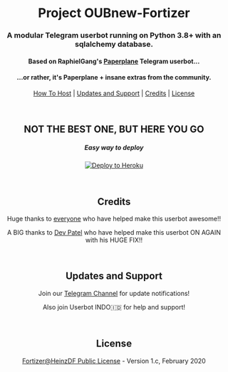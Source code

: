 <h1 align="center">Project OUBnew-Fortizer</h1>
<h3 align="center">A modular Telegram userbot running on Python 3.8+ with an sqlalchemy database.</h3>
<h4 align="center">Based on RaphielGang's <a href="https://github.com/RaphielGang/Telegram-UserBot">Paperplane</a> Telegram userbot...</h4>
<h4 align="center">...or rather, it's Paperplane + insane extras from the community.</h4>
<p align="center"><a href="#how-to-host">How To Host</a> | <a href="#updates-and-support">Updates and Support</a> | <a href="#credits">Credits</a> | <a href="#license">License</a></p>
<p align="center">&nbsp;</p>
<h2 align="center">NOT THE BEST ONE, BUT HERE YOU GO</h2>
<h5 align="center">Easy way to deploy</h5>
<p align="center"><a href="https://heroku.com/deploy?template=https://github.com/fortifying/OUBnew/tree/sql-extended"> <img src="https://i.ibb.co/DtMH414/1580320255-picsay.png" alt="Deploy to Heroku" /></a></p>
<p align="center">&nbsp;</p>
<h2 align="center">Credits</h2>
<p align="center">Huge thanks to <a href="https://github.com/mkaraniya/OpenUserBot/graphs/contributors">everyone</a> who have helped make this userbot awesome!!</p>
<p align="center">A BIG thanks to <a href="https://github.com/Devp73">Dev Patel</a> who have helped make this userbot ON AGAIN with his HUGE FIX!!</p>
<p align="center">&nbsp;</p>
<h2 align="center">Updates and Support</h2>
<p align="center">Join our <a href="https://t.me/userbotindocloud">Telegram Channel</a> for update notifications!</p>
<p align="center">Also join Userbot INDO🇮🇩<a href="https://t.me/userbotindo"></a> for help and support!</p>
<p align="center">&nbsp;</p>
<h2 align="center">License</h2>
<p align="center"><a href="https://github.com/fortifying/OUBnew/blob/sql-extended/LICENSE">Fortizer@HeinzDF Public License</a> - Version 1.c, February 2020</p>
